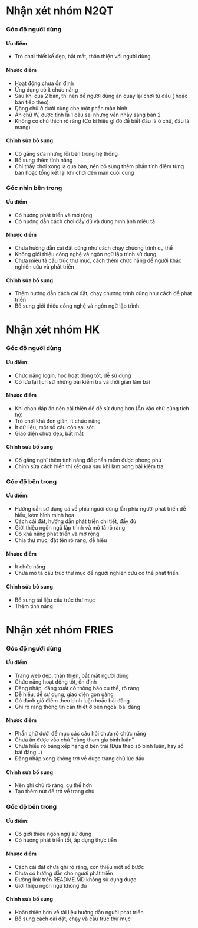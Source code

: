 # Nhận xét nhóm N2QT
### Góc độ người dùng
#### Ưu điểm
- Trò chơi thiết kế đẹp, bắt mắt, thân thiện với người dùng

#### Nhược điểm
- Hoạt động chưa ổn định
- Ứng dụng có ít chức năng
- Sau khi qua 2 bàn, thì nên để người dùng ấn quay lại chơi từ đầu ( hoặc bàn tiếp theo)
- Dòng chữ ở dưới cùng che một phần màn hình
- Ấn chữ W, được tính là 1 câu sai nhưng vẫn nhảy sang bàn 2
- Không có chú thích rõ ràng (Có kí hiệu gì đó để biết đâu là ô chữ, đâu là mạng)

#### Chỉnh sửa bổ sung
- Cố gắng sửa những lỗi bên trong hệ thống
- Bổ sung thêm tính năng
- Chỉ thấy chơi xong là qua bàn, nên bổ sung thêm phần tính điểm từng bàn hoặc tổng kết lại khi chơi đến màn cuối cùng

### Góc nhìn bên trong
#### Ưu điểm
- Có hướng phát triển và mở rộng
- Có hướng dẫn cách chơi đầy đủ và dùng hình ảnh miêu tả

#### Nhược điểm
- Chưa hướng dẫn cài đặt cũng như cách chạy chương trình cụ thể
- Không giới thiệu công nghệ và ngôn ngữ lập trình sử dụng
- Chưa miêu tả cấu trúc thư mục, cách thêm chức năng để người khác nghiên cứu và phát triển

#### Chỉnh sửa bổ sung
- Thêm hướng dẫn cách cài đặt, chạy chương trình cũng như cách để phát triển
- Bổ sung giới thiệu công nghệ và ngôn ngữ lập trình

# Nhận xét nhóm HK
### Góc độ người dùng
#### Ưu điểm:
- Chức năng login, học hoạt động tốt, dễ sử dụng
- Có lưu lại lịch sử những bài kiểm tra và thời gian làm bài

#### Nhược điểm
- Khi chọn đáp án nên cải thiện để dễ sử dụng hơn (Ấn vào chữ cũng tích hộ)
- Trò chơi khá đơn giản, ít chức năng
- Ít dữ liệu, một số câu còn sai sót.
- Giao diện chưa đẹp, bắt mắt

#### Chỉnh sửa bổ sung
- Cố gắng nghĩ thêm tính năng để phần mềm được phong phú
- Chỉnh sửa cách hiển thị kết quả sau khi làm xong bài kiểm tra

### Góc độ bên trong
#### Ưu điểm:
- Hướng dẫn sử dụng cả về phía người dùng lẫn phía người phát triển dễ hiểu, kèm hình minh họa
- Cách cài đặt, hướng dẫn phát triển chi tiết, đầy đủ
- Giới thiệu ngôn ngữ lập trình và mô tả rõ ràng
- Có khả năng phát triển và mở rộng
- Chia thự mục, đặt tên rõ ràng, dễ hiểu

#### Nhược điểm
- Ít chức năng
- Chưa mô tả cấu trúc thư mục để người nghiên cứu có thể phát triển

#### Chỉnh sửa bổ sung
- Bổ sung tài liệu cấu trúc thư mục
- Thêm tính năng

# Nhận xét nhóm FRIES
### Góc độ người dùng
#### Ưu điểm
- Trang web đẹp, thân thiện, bắt mắt người dùng
- Chức năng hoạt động tốt, ổn định
- Đăng nhập, đăng xuất có thông báo cụ thể, rõ ràng
- Dễ hiểu, dễ sự dụng, giao diện gọn gàng
- Có đánh giá điểm theo bình luận hoặc bài đăng
- Ghi rõ ràng thông tin cần thiết ở bên ngoài bài đăng

#### Nhược điểm
- Phần chữ dưới đề mục các câu hỏi chưa rõ chức năng
- Chưa ấn được vào chú "cùng tham gia bình luận"
- Chưa hiểu rõ bảng xếp hạng ở bên trái (Dựa theo số bình luận, hay số bài đăng...)
- Đăng nhập xong không trở về được trang chủ lúc đầu

#### Chỉnh sửa bổ sung
- Nên ghi chú rõ ràng, cụ thể hơn
- Tạo thêm nút để trở về trang chủ

### Góc độ bên trong
#### Ưu điểm:
- Có giới thiệu ngôn ngữ sử dụng
- Có hướng phát triển tốt, áp dụng thực tiễn

#### Nhược điểm
- Cách cài đặt chưa ghi rõ ràng, còn thiếu một số bước
- Chưa có hướng dẫn cho người phát triển
- Đường link trên README.MD không sử dụng được
- Giới thiệu ngôn ngữ không đủ

#### Chỉnh sửa bổ sung
- Hoàn thiện hơn về tài liệu hướng dẫn người phát triển
- Bổ sung cách cài đặt, chạy và cấu trúc thư mục
